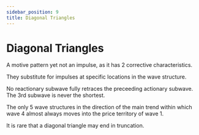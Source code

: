 ```yaml
---
sidebar_position: 9
title: Diagonal Triangles
---
```


# Diagonal Triangles

A motive pattern yet not an impulse, as it has 2 corrective characteristics.

They substitute for impulses at specific locations in the wave structure.

No reactionary subwave fully retraces the preceeding actionary subwave.
The 3rd subwave is never the shortest.

The only 5 wave structures in the direction of the main trend within which wave 4 almost always moves into the price territory of wave 1.

It is rare that a diagonal triangle may end in truncation.